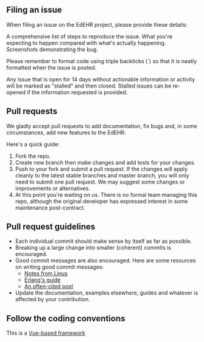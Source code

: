 ## Filing an issue
When filing an issue on the EdEHR project, please provide these details:

A comprehensive list of steps to reproduce the issue.
What you're expecting to happen compared with what's actually happening.
Screenshots demonstrating the bug.

Please remember to format code using triple backticks (`) so that it is neatly formatted when the issue is posted.

Any issue that is open for 14 days without actionable information or activity will be marked as "stalled" and then closed. Stalled issues can be re-opened if the information requested is provided.

## Pull requests
We gladly accept pull requests to add documentation, fix bugs and, in some circumstances, add new features to the EdEHR.

Here's a quick guide:
1. Fork the repo.
2. Create new branch then make changes and add tests for your changes.
3. Push to your fork and submit a pull request. If the changes will apply cleanly to the latest stable branches and master branch, you will only need to submit one pull request. We may suggest some changes or improvements or alternatives.
4. At this point you're waiting on us. There is no formal team managing this repo, although the original developer has expressed interest in some maintenance post-contract. 

## Pull request guidelines
- Each individual commit should make sense by itself as far as possible.
- Breaking up a large change into smaller (coherent) commits is encouraged.
- Good commit messages are also encouraged. Here are some resources on writing good commit messages:
  - [Notes from Linus](https://github.com/torvalds/subsurface/commit/b6590150d68df528efd40c889ba6eea476b39873)
  - [Erlang's guide](https://github.com/erlang/otp/wiki/Writing-good-commit-messages)
  - [An often-cited post](http://tbaggery.com/2008/04/19/a-note-about-git-commit-messages.html)
- Update the documentation, examples elsewhere, guides and whatever is affected by your contribution.

## Follow the coding conventions
This is a [Vue-based framework](https://vuejs.org/v2/guide/)
